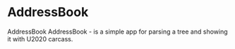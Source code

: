 # AddressBook
AddressBook AddressBook - is a simple app for parsing a tree and showing it with U2020 carcass.
